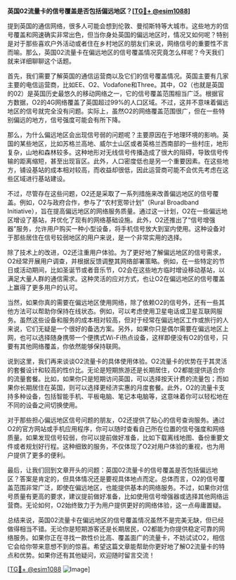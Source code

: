 **英国02流量卡的信号覆盖是否包括偏远地区？[[TG💪+ @esim1088](https://t.me/s/esim1088)]**

提到英国的通信网络，很多人可能会想到伦敦、曼彻斯特等大城市。这些地方的信号覆盖和网速确实非常出色，但当你身处英国的偏远地区时，情况又如何呢？特别是对于那些喜欢户外活动或者住在乡村地区的朋友们来说，网络信号的重要性不言而喻。那么，英国02流量卡在偏远地区的信号覆盖情况究竟怎么样呢？今天我们就来详细聊聊这个话题。

首先，我们需要了解英国的通信运营商以及它们的信号覆盖情况。英国主要有几家主要的电信运营商，比如EE、O2、Vodafone和Three。其中，O2（也就是英国的02）是英国历史最悠久的移动网络之一，它的信号覆盖范围相当广泛。根据官方数据，O2的4G网络覆盖了英国超过99%的人口区域。不过，这并不意味着偏远地区的信号就完全没有问题。实际上，虽然O2的网络覆盖范围很广，但在一些特别偏远的地方，信号强度可能会有所下降。

那么，为什么偏远地区会出现信号弱的问题呢？主要原因在于地理环境的影响。英国的某些地区，比如苏格兰高地、威尔士山区或者英格兰西南部的一些村庄，地形复杂，山地和森林较多。这种地形对无线信号传播造成了很大的阻碍，导致信号传输的距离缩短，甚至出现盲区。此外，人口密度低也是另一个重要因素。在这些地方，铺设基站的成本相对较高，而收益却很低，因此运营商可能不会优先考虑在这些区域进行基站建设。

不过，尽管存在这些问题，O2还是采取了一系列措施来改善偏远地区的信号覆盖。例如，O2与政府合作，参与了“农村宽带计划”（Rural Broadband Initiative），旨在提高偏远地区的网络服务质量。通过这一计划，O2在一些偏远地区增设了基站，并优化了现有的网络基础设施。此外，O2还推出了“信号增强器”服务，允许用户购买一种小型设备，将手机信号放大到室内使用。这种设备对于那些居住在信号较弱地区的用户来说，是一个非常实用的选择。

除了技术上的改进，O2还注重用户体验。为了更好地了解偏远地区的信号需求，O2经常开展用户调查，并根据反馈调整其网络部署策略。例如，在一些特定的节日或活动期间，比如圣诞节或者音乐节，O2会在这些地方临时增设移动基站，以满足大量人群的通信需求。这种灵活的应对方式，也让O2在偏远地区的信号覆盖上赢得了更多用户的认可。

当然，如果你真的需要在偏远地区使用网络，除了依赖O2的信号外，还有一些其他方法可以帮助你保持在线状态。例如，可以考虑使用卫星电话或卫星互联网服务。虽然这些设备和服务的成本相对较高，但对于经常在偏远地区工作或旅行的人来说，它们无疑是一个很好的备选方案。另外，如果你只是偶尔需要在偏远地区上网，也可以选择随身携带一个便携式Wi-Fi热点设备，这样即便没有O2的信号，只要有其他网络覆盖，你依然能够保持联网。

说到这里，我们再来谈谈O2流量卡的具体使用体验。O2流量卡的优势在于其灵活的套餐设计和较高的性价比。无论是短期旅游还是长期居住，O2都能提供适合你的流量套餐。比如，如果你只是短期访问英国，可以选择按天计费的流量包；而如果你长期居住在英国，则可以选择更经济实惠的月度套餐。此外，O2的流量卡支持多种设备，包括智能手机、平板电脑、笔记本电脑等，这意味着你可以轻松地在不同的设备之间切换使用。

对于那些担心偏远地区信号问题的朋友，O2还提供了贴心的信号查询服务。通过O2的官方网站或手机应用程序，你可以随时查看自己所在位置的信号强度和网络质量。如果发现信号较弱，你可以提前做好准备，比如下载离线地图、备份重要文件或者规划好行程。这种细致的服务，不仅体现了O2对用户体验的重视，也为用户提供了更多的便利。

最后，让我们回到文章开头的问题：英国02流量卡的信号覆盖是否包括偏远地区？答案是肯定的，但具体情况还是要视具体地点而定。总体而言，O2的信号覆盖范围非常广泛，即使在偏远地区，也能提供基本的网络服务。不过，如果你对信号质量有更高的要求，建议提前做好准备，比如使用信号增强器或选择其他网络运营商。无论如何，O2始终致力于为用户提供更好的网络体验，这一点毋庸置疑。

总结来说，英国02流量卡在偏远地区的信号覆盖情况虽然不是完美无缺，但已经做得相当不错。无论你是短期游客还是长期居民，O2都能为你提供稳定可靠的网络服务。如果你正在寻找一款性价比高、覆盖面广的流量卡，不妨试试O2，相信它会给你带来意想不到的惊喜。希望这篇文章能帮助你更好地了解O2流量卡的特点和优势。如果你还有其他疑问，欢迎随时留言交流！

[[TG💪+ @esim1088](https://t.me/s/esim1088) ![Image](https://i.postimg.cc/4NQfJmqS/Snipaste-2025-05-13-00-14-12.png)]